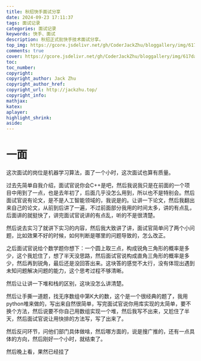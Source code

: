 ```yaml
---
title: 秋招快手面试分享
date: 2024-09-23 17:11:37
tags: 面试记录
categories: 面试记录
keywords: 快手、面试
description: 秋招正式批快手技术面试分享。
top_img: https://gcore.jsdelivr.net/gh/CoderJackZhu/bloggallery/img/617da713d7b9fda5210171a556bd7f37.jpeg
comments: true
cover: https://gcore.jsdelivr.net/gh/CoderJackZhu/bloggallery/img/617da713d7b9fda5210171a556bd7f37.jpeg
toc:
toc_number:
copyright:
copyright_author: Jack Zhu
copyright_author_href: 
copyright_url: http://jackzhu.top/
copyright_info: 
mathjax: 
katex: 
aplayer: 
highlight_shrink: 
aside: 
---
```


# 一面

这次面试的岗位是机器学习算法，面了一个小时，这次面试也算有质量。

过去先简单自我介绍，面试官说你会C++是吧，然后我说我只是在前面的一个项目中用到了一点，也是去年初了，后面几乎没怎么用到，所以也不是特别会。然后面试官说有论文，是不是人工智能领域的，我说是的。让讲一下论文，然后我翻出来自己的论文，从前到后讲了一遍，不过前面部分我用的时间太多，讲的有点乱，后面讲的就挺快了，讲完面试官说讲的有点乱，听的不是很清楚。

然后说去实习了就讲下实习的内容，然后我大致讲了讲，面试官简单问了两个小问题，比如效果不好的时候，如何判断是哪里的问题导致的，怎么改正。

之后面试官说给个数学题你想下：一个圆上取三点，构成锐角三角形的概率是多少，这个我尬住了，想了半天没思路，然后面试官说构成直角三角形的概率是多少，然后再到锐角，最后还是没回答出来。这块答的感觉不太行，没有体现出遇到未知问题解决问题的能力，这个思考过程不够清晰。

然后让让讲一下堆和栈的区别，这块没怎么讲清楚。

然后让手撕一道题，找无序数组中第K大的数，这个是一个很经典的题了，我用python堆来做的，写出来自然很简单，写完面试官说你用库实现的太简单，要不换个方法，然后说要不你自己用数组实现一个堆，然后我写不出来，又尬住了半天，然后面试官说让用快排的方法写，写了出来了。

然后反问环节，问他们部门具体做啥，然后哪方面的，说是搜广推的，还有一点具体的方向，然后刚好一个小时，就结束了。

然后晚上看，果然已经挂了